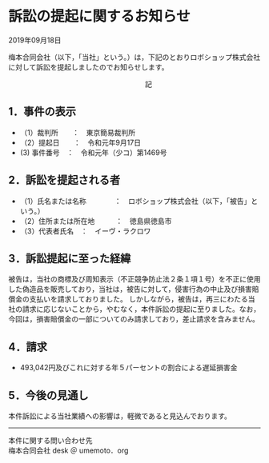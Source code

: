 # 訴訟の提起に関するお知らせ
2019年09月18日

梅本合同会社（以下，「当社」という。）は，下記のとおりロボショップ株式会社に対して訴訟を提起しましたのでお知らせします。

<div style="text-align: center;"> 　　　　記　　　　 </div>

## 1．事件の表示
 - （1）裁判所　　：　東京簡易裁判所
 - （2）提起日　　：　令和元年9月17日
 -  (3) 事件番号　：　令和元年（少コ）第1469号

## 2．訴訟を提起される者
 - （1）氏名または名称　　　　：　ロボショップ株式会社（以下，「被告」という。）
 - （2）住所または所在地　　　：　徳島県徳島市
 - （3）代表者氏名　：　イーヴ・ラクロワ

## 3．訴訟提起に至った経緯
被告は，当社の商標及び周知表示（不正競争防止法２条１項１号）を不正に使用した偽造品を販売しており，当社は，被告に対して，侵害行為の中止及び損害賠償金の支払いを請求しておりました。
しかしながら，被告は，再三にわたる当社の請求に応じないことから，やむなく，本件訴訟の提起に至りました。なお，今回は，損害賠償金の一部についてのみ請求しており，差止請求を含みません。

## 4．請求
 - 493,042円及びこれに対する年５パーセントの割合による遅延損害金

## 5．今後の見通し
本件訴訟による当社業績への影響は，軽微であると見込んでおります。

-----------------
 本件に関する問い合わせ先           
 梅本合同会社 desk ＠ umemoto．org 
